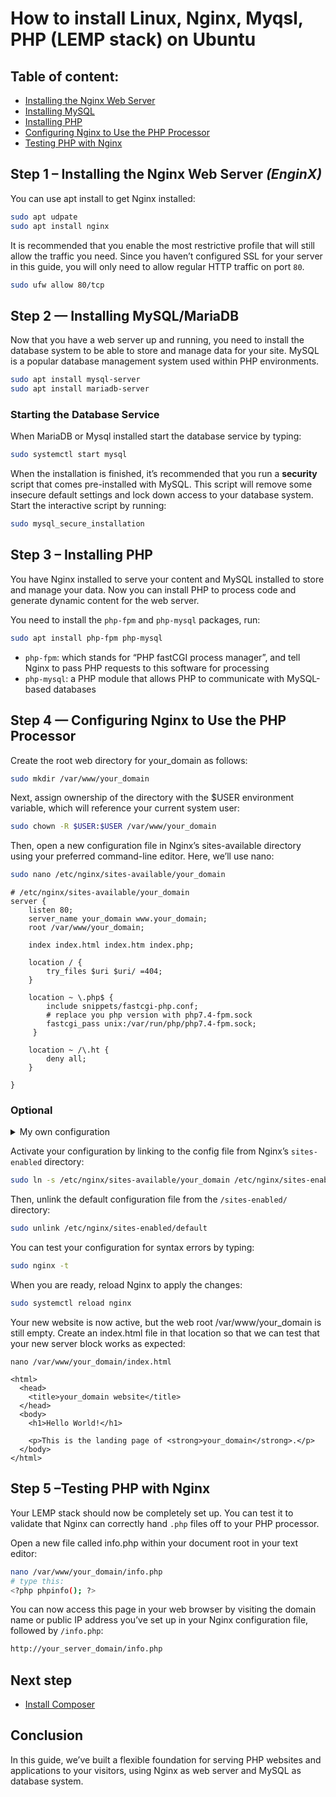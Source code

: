 # How to install Linux, Nginx, Myqsl, PHP (LEMP stack) on Ubuntu

## Table of content:

- [Installing the Nginx Web Server](#a)
- [Installing MySQL](#b)
- [Installing PHP](#c)
- [Configuring Nginx to Use the PHP Processor](#d)
- [Testing PHP with Nginx](#e)

## Step 1 – Installing the Nginx Web Server _(EnginX)_ <a id="a"></a>

You can use apt install to get Nginx installed:

```bash
sudo apt udpate
sudo apt install nginx
```

It is recommended that you enable the most restrictive profile that will still allow the traffic you need. Since you haven’t configured SSL for your server in this guide, you will only need to allow regular HTTP traffic on port `80`.

```bash
sudo ufw allow 80/tcp
```

## Step 2 — Installing MySQL/MariaDB <a id="b"></a>

Now that you have a web server up and running, you need to install the database system to be able to store and manage data for your site. MySQL is a popular database management system used within PHP environments.

```bash
sudo apt install mysql-server
sudo apt install mariadb-server
```

### Starting the Database Service

When MariaDB or Mysql installed start the database service by typing:

```bash
sudo systemctl start mysql
```

When the installation is finished, it’s recommended that you run a **security** script that comes pre-installed with MySQL. This script will remove some insecure default settings and lock down access to your database system. Start the interactive script by running:

```bash
sudo mysql_secure_installation
```

## Step 3 – Installing PHP <a id="c"></a>

You have Nginx installed to serve your content and MySQL installed to store and manage your data. Now you can install PHP to process code and generate dynamic content for the web server.

You need to install the `php-fpm` and `php-mysql` packages, run:

```bash
sudo apt install php-fpm php-mysql
```

- `php-fpm`: which stands for “PHP fastCGI process manager”, and tell Nginx to pass PHP requests to this software for processing
- `php-mysql`: a PHP module that allows PHP to communicate with MySQL-based databases

## Step 4 — Configuring Nginx to Use the PHP Processor <a id="d"></a>

Create the root web directory for your_domain as follows:

```bash
sudo mkdir /var/www/your_domain
```

Next, assign ownership of the directory with the $USER environment variable, which will reference your current system user:

```bash
sudo chown -R $USER:$USER /var/www/your_domain
```

Then, open a new configuration file in Nginx’s sites-available directory using your preferred command-line editor. Here, we’ll use nano:

```bash
sudo nano /etc/nginx/sites-available/your_domain 
```

```nginx
# /etc/nginx/sites-available/your_domain
server {
    listen 80;
    server_name your_domain www.your_domain;
    root /var/www/your_domain;

    index index.html index.htm index.php;

    location / {
        try_files $uri $uri/ =404;
    }

    location ~ \.php$ {
        include snippets/fastcgi-php.conf;
        # replace you php version with php7.4-fpm.sock
        fastcgi_pass unix:/var/run/php/php7.4-fpm.sock;
     }

    location ~ /\.ht {
        deny all;
    }

}
```

### Optional

<details>
<summary>My own configuration</summary>

*Dir Structure*

```
/var/www/ilyasse-fouaide.com/
├── php
│   └── info.php
├── sites-1
│   └── index.html
└── sites-2
    └── index.html
```

```
server {
    listen 80;
    listen [::]:80;

    root /var/www/ilyasse-fouaide.com;

    server_name ilyasse-fouaide.com;

    index index.php info.php info.php;

    location /sites-1 {
        try_files $uri $uri/ /sites-1/index.html =404;
    }

    location /sites-2 {
        try_files $uri $uri/ /sites-2/index.html =404;
    }

    location /php {
        try_files $uri $uri/ /php/info.php =404;
    }

    # pass PHP scripts to FastCGI server
    location ~ \.php$ {
        include snippets/fastcgi-php.conf;
        fastcgi_pass unix:/run/php/php8.1-fpm.sock;
    }

    location ~ /\.ht {
        deny all;
    }
}
```

</details>

Activate your configuration by linking to the config file from Nginx’s `sites-enabled` directory:

```bash
sudo ln -s /etc/nginx/sites-available/your_domain /etc/nginx/sites-enabled/
```

Then, unlink the default configuration file from the `/sites-enabled/` directory:

```bash
sudo unlink /etc/nginx/sites-enabled/default
```

You can test your configuration for syntax errors by typing:

```bash
sudo nginx -t
```

When you are ready, reload Nginx to apply the changes:

```bash
sudo systemctl reload nginx
```

Your new website is now active, but the web root /var/www/your_domain is still empty. Create an index.html file in that location so that we can test that your new server block works as expected:

```
nano /var/www/your_domain/index.html

<html>
  <head>
    <title>your_domain website</title>
  </head>
  <body>
    <h1>Hello World!</h1>

    <p>This is the landing page of <strong>your_domain</strong>.</p>
  </body>
</html>
```

## Step 5 –Testing PHP with Nginx <a id="e"></a>

Your LEMP stack should now be completely set up. You can test it to validate that Nginx can correctly hand `.php` files off to your PHP processor.

Open a new file called info.php within your document root in your text editor:

```bash
nano /var/www/your_domain/info.php
# type this: 
<?php phpinfo(); ?>
```

You can now access this page in your web browser by visiting the domain name or public IP address you’ve set up in your Nginx configuration file, followed by `/info.php`:

```bash
http://your_server_domain/info.php
```

## Next step

- [Install Composer](../install-composer/README.md)

## Conclusion

In this guide, we’ve built a flexible foundation for serving PHP websites and applications to your visitors, using Nginx as web server and MySQL as database system.
